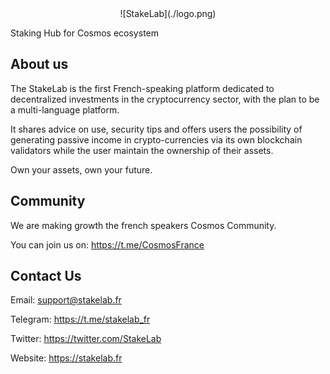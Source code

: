 <center>![StakeLab](./logo.png)</center>

Staking Hub for Cosmos ecosystem
 
 
## About us

The StakeLab is the first French-speaking platform dedicated to decentralized investments in the cryptocurrency sector, with the plan to be a multi-language platform.
 
It shares advice on use, security tips and offers users the possibility of generating passive income in crypto-currencies via its own blockchain validators while the user maintain the ownership of their assets.
 
Own your assets, own your future.
 
 
## Community

We are making growth the french speakers Cosmos Community.

You can join us on: https://t.me/CosmosFrance


## Contact Us

Email: support@stakelab.fr

Telegram: https://t.me/stakelab_fr

Twitter: https://twitter.com/StakeLab

Website: https://stakelab.fr

